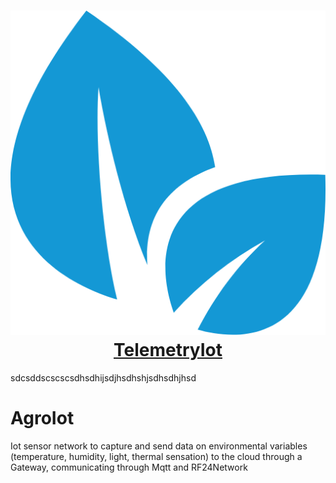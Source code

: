 <h1 align="center">
  <img src="logo.png"/><br/>
  <a href="https://telemetry-iot.herokuapp.com/">TelemetryIot</a>
</h1>
 
 sdcsddscscscsdhsdhijsdjhsdhshjsdhsdhjhsd

# AgroIot
Iot sensor network to capture and send data on environmental variables (temperature, humidity, light, thermal sensation) to the cloud through a Gateway, communicating through Mqtt and RF24Network
